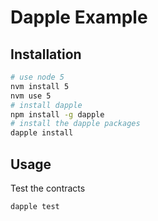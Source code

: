# Dapple Example

## Installation

```bash
# use node 5
nvm install 5
nvm use 5
# install dapple
npm install -g dapple
# install the dapple packages
dapple install
```

## Usage

Test the contracts

```bash
dapple test
```